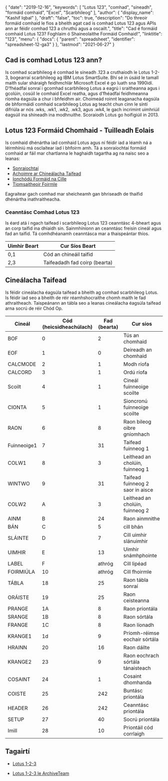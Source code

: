 {
  "date": "2019-12-16",
  "keywords": [
"Lotus 123",
"comhad",
"síneadh",
"formáid comhaid",
"Excel",
"Scarbhileog"
],
  "author": {
    "display_name": "Kashif Iqbal"
},
  "draft": "false",
  "toc": true,
  "description": "Do threoir formáid comhaid le fios a bheith agat cad is comhad Lotus 123 agus APIs ann ar féidir comhad 123 a chruthú agus a oscailt.",
  "title": "Cad é formáid comhaid Lotus 123? Foghlaim ó Shaineolaithe Formáid Comhaid!",
  "linktitle": "123",
  "menu": {
    "docs": {
      "parent": "spreadsheet",
      "identifier": "spreadsheet-12-ga3"
}
},
  "lastmod": "2021-06-27"
}

## Cad is comhad Lotus 123 ann?

Is comhad scarbhileog é comhad le síneadh .123 a cruthaíodh le Lotus 1-2-3, bogearraí scarbhileog ag IBM Lotus SmartSuite. Bhí sé in úsáid le tamall maith sular sháraigh feidhmchlár Microsoft Excel é go luath sna 1990idí. D’fhéadfaí sonraí i gcomhad scarbhileog Lotus a eagrú i sraitheanna agus i gcolúin, cosúil le comhaid Excel reatha, agus d’fhéadfaí feidhmeanna ríomha éagsúla a chur i bhfeidhm air. Choimeád roinnt leaganacha éagsúla de bhformáidí comhaid scarbhileog Lotus ag teacht chun cinn le síntí difriúla ar nós .wks, .wk1, .wk2, .wk3, agus .wk4, le gach incrimint uimhriúil éagsúil ina shíneadh ina modhnuithe. Scoraíodh Lotus go hoifigiúil in 2013.

## Lotus 123 Formáid Chomhaid - Tuilleadh Eolais

Is comhaid dhénártha iad comhaid Lotus agus ní féidir iad a léamh ná a léirmhíniú má osclaítear iad i bhfoirm amh. Tá a sonraíochtaí formáid comhaid ar fáil mar chartlanna le haghaidh tagartha ag na naisc seo a leanas:

 * [Sonraíochtaí](https://web.archive.org/web/20180129005324/http://www.schnarff.com/file-formats/lotus-1-2-3/WSFF1.TXT)
 * [Achoimre ar Chineálacha Taifead](https://web.archive.org/web/20180130195323/http://www.schnarff.com/file-formats/lotus-1-2-3/WSFF2.TXT)
 * [Ionchódú Formáid na Cille](https://web.archive.org/web/20180130195328/http://www.schnarff.com/file-formats/lotus-1-2-3/WSFF3.TXT)
 * [Tiomsaitheoir Foirmle](https://web.archive.org/web/20180130195348/http://www.schnarff.com/file-formats/lotus-1-2-3/WSFF4.TXT)

Eagraítear gach comhad mar sheicheamh gan bhriseadh de thaifid dhénártha inathraitheacha.

### Ceanntásc Comhad Lotus 123

Is éard atá i ngach taifead i scarbhileog Lotus 123 ceanntásc 4-bheart agus an corp taifid ina dhiaidh sin. Sainmhíníonn an ceanntásc freisin cineál agus fad an taifid. Tá comhdhéanamh ceanntásca mar a thaispeántar thíos.

|Uimhir Beart|Cur Síos Beart|
---|---|
|0,1|Cód an chineáil taifid|
|2,3|Taifeadadh fad coirp (bearta) |

## Cineálacha Taifead

Is féidir cineálacha éagsúla taifead a bheith ag comhad scarbhileog Lotus. Is féidir iad seo a bheith de réir réamhshocraithe chomh maith le fad athraitheach. Taispeánann an tábla seo a leanas cineálacha éagsúla taifead arna socrú de réir Chód Op.

|Cineál|Cód (heicsidheachúlach)|Fad (bearta)|Cur síos|
---|---|---|---|
|BOF|0|2| Tús an chomhaid |
|EOF|1|0| Deireadh an chomhaid |
|CALCMODE |2|1| Modh ríofa|
|CALCORD |3|1| Ordú ríofa|
| Scoilt |4|1| Cineál fuinneoige scoilte |
|CIONTA |5|1| Sioncronú fuinneoige scoilte |
|RAON |6|8| Raon bileog oibre gníomhach |
|Fuinneoige1 |7|31| Taifead fuinneog 1 |
|COLW1 |8|3| Leithead an cholúin, fuinneog 1 |
|WINTWO |9|31| Taifead fuinneog 2 saor in aisce
|COLW2 |A|3| Leithead an cholúin, fuinneog 2 |
| AINM |B|24| Raon ainmnithe |
| BÁN |C|5| cill bhán |
| SLÁINTE |D|7| Cill uimhir slánuimhir |
|UIMHIR |E|13| Uimhir snámhphointe |
|LABEL |F|athróg|Cill lipéad |
| FOIRMIÚLA |10| athróg|Cill fhoirmle |
|TÁBLA |18| 25| Raon tábla sonraí |
|ORÁISTE |19| 25| Raon ceisteanna |
|PRANGE |1A| 8| Raon priontála |
|SRANGE |1B| 8| Raon sórtála |
|FRANGE |1C| 8| Raon líonadh |
|KRANGE1 |1d| 9| Príomh-réimse eochair sórtála |
|HRAINN |20| 16| Raon dáilte |
|KRANGE2 |23| 9| Raon eochrach sórtála tánaisteach |
|COSAINT |24| 1| Cosaint dhomhanda |
|COISTE |25| 242| Buntásc priontála |
|HEADER |26| 242| Ceanntásc priontála |
|SETUP |27| 40| Socrú priontála |
|Imill |28| 10| Priontáil cód corrlaigh |

## Tagairtí

* [Lotus 1-2-3](https://en.wikipedia.org/wiki/Lotus_1-2-3)

* [Lotus 1-2-3 le ArchiveTeam](http://justsolve.archiveteam.org/wiki/Lotus_1-2-3)


